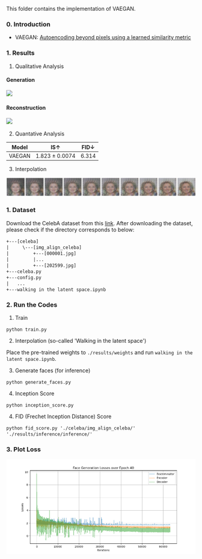 This folder contains the implementation of VAEGAN.

### 0. Introduction
- VAEGAN: [Autoencoding beyond pixels using a learned similarity metric](https://arxiv.org/pdf/1512.09300.pdf)


### 1. Results
1) Qualitative Analysis

#### Generation
<img src = './results/samples/generation/Face_Generation_Epoch_40.png'>

#### Reconstruction
<img src = './results/samples/reconstruction/Face_Generation_Epoch_40.png'>


2) Quantative Analysis

| Model | IS↑ | FID↓ |
|:-----:|:-----:|:-----:|
| VAEGAN | 1.823 ± 0.0074 | 6.314 |

3) Interpolation

<img src = './results/interpolation/Generated_Face_Interpolation.png'>

### 1. Dataset
Download the CelebA dataset from this [link](http://mmlab.ie.cuhk.edu.hk/projects/CelebA.html).
After downloading the dataset, please check if the directory corresponds to below:
```
+---[celeba]
|     \---[img_align_celeba]
|         +---[000001.jpg]
|         |...
|         +---[202599.jpg]
+---celeba.py
+---config.py
|   ...
+---walking in the latent space.ipynb
```

### 2. Run the Codes
1) Train
```
python train.py
```

2) Interpolation (so-called 'Walking in the latent space')

Place the pre-trained weights to `./results/weights` and run `walking in the latent space.ipynb`.

3) Generate faces (for inference)
```
python generate_faces.py
```

4) Inception Score
```
python inception_score.py
```

4) FID (Frechet Inception Distance) Score
```
python fid_score.py './celeba/img_align_celeba/' './results/inference/inference/'
```

### 3. Plot Loss
<img src = './results/plots/Face_Generation_Losses_Epoch_40.png'>
